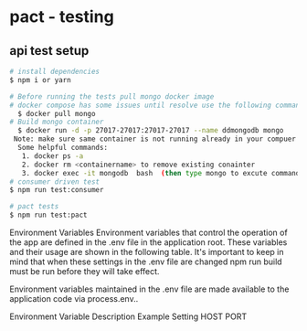 # pact - testing

## api test setup

```bash
# install dependencies
$ npm i or yarn

# Before running the tests pull mongo docker image
# docker compose has some issues until resolve use the following commands to run mongo  instance in local computer.
  $ docker pull mongo
# Build mongo container
  $ docker run -d -p 27017-27017:27017-27017 --name ddmongodb mongo
 Note: make sure same container is not running already in your compuer.
  Some helpful commands:
   1. docker ps -a
   2. docker rm <containername> to remove existing conainter
   3. docker exec -it mongodb  bash  (then type mongo to excute commands in mongo contianer.)
# consumer driven test
$ npm run test:consumer

# pact tests
$ npm run test:pact
```

Environment Variables
Environment variables that control the operation of the app are defined in the .env file in the application root. These variables and their usage are shown in the following table. It's important to keep in mind that when these settings in the .env file are changed npm run build must be run before they will take effect.

Environment variables maintained in the .env file are made available to the application code via process.env.<variable-name>.

Environment Variable Description Example Setting
HOST
PORT
